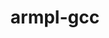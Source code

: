 ---
title: "armpl-gcc"
layout: cache
categories: [package, develop-2025-05-25]
meta: {"compilers": ["gcc@12.4.0"], "num_specs": 2, "num_specs_by_stack": {"aws-pcluster-neoverse_v1": 2, "root": 2}, "oss": ["amzn2"], "platforms": ["linux"], "stacks": ["aws-pcluster-neoverse_v1", "root"], "targets": ["neoverse_v1"], "versions": ["24.10"]}
spec_details: [{"compiler": "gcc@12.4.0", "hash": "dle5sjiffb43ehybtpgxrmdyuboa6rxr", "os": "amzn2", "platform": "linux", "size": "-", "stacks": ["aws-pcluster-neoverse_v1", "root"], "target": "neoverse_v1", "variants": ["build_system=generic", "~ilp64", "+shared", "threads=none"], "versions": ["24.10"]}, {"compiler": "gcc@12.4.0", "hash": "ysepgerpiapw4xvnzeltutzklspghr7v", "os": "amzn2", "platform": "linux", "size": "-", "stacks": ["aws-pcluster-neoverse_v1", "root"], "target": "neoverse_v1", "variants": ["build_system=generic", "~ilp64", "+shared", "threads=openmp"], "versions": ["24.10"]}]
---